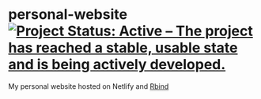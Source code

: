 # personal-website [![Project Status: Active – The project has reached a stable, usable state and is being actively developed.](https://www.repostatus.org/badges/latest/active.svg)](https://www.repostatus.org/#active)

My personal website hosted on Netlify and [Rbind](http://trianglegirl.rbind.io/)
